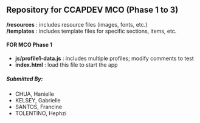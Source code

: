 ## Repository for CCAPDEV MCO (Phase 1 to 3)

**/resources** : includes resource files (images, fonts, etc.)  
**/templates** : includes template files for specific sections, items, etc.

#### FOR MCO Phase 1
+ **js/profile1-data.js** : includes multiple profiles; modify comments to test
+ **index.html** : load this file to start the app

##### Submitted By:
+ CHUA, Hanielle
+ KELSEY, Gabrielle
+ SANTOS, Francine
+ TOLENTINO, Hephzi
